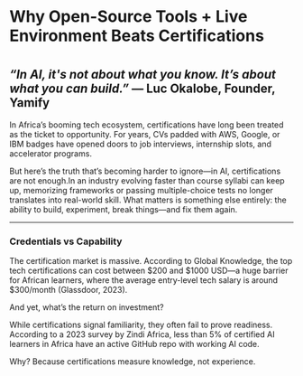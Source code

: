 # Why Open-Source Tools + Live Environment Beats Certifications
#

*“In AI, it's not about what you know. It’s about what you can build.”*
— Luc Okalobe, Founder, Yamify
---

In Africa’s booming tech ecosystem, certifications have long been treated as the ticket to opportunity. For years, CVs padded with AWS, Google, or IBM badges have opened doors to job interviews, internship slots, and accelerator programs.

But here’s the truth that’s becoming harder to ignore—in AI, certifications are not enough.In an industry evolving faster than course syllabi can keep up, memorizing frameworks or passing multiple-choice tests no longer translates into real-world skill. What matters is something else entirely: the ability to build, experiment, break things—and fix them again.

---
### Credentials vs Capability

The certification market is massive. According to Global Knowledge, the top tech certifications can cost between $200 and $1000 USD—a huge barrier for African learners, where the average entry-level tech salary is around $300/month (Glassdoor, 2023).

And yet, what’s the return on investment?

While certifications signal familiarity, they often fail to prove readiness. According to a 2023 survey by Zindi Africa, less than 5% of certified AI learners in Africa have an active GitHub repo with working AI code.

Why? Because certifications measure knowledge, not experience.